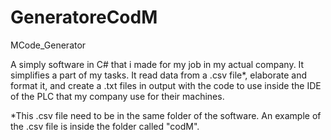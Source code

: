 # GeneratoreCodM
MCode_Generator

A simply software in C# that i made for my job in my actual company.
It simplifies a part of my tasks.
It read data from a .csv file*, elaborate and format it, and create a .txt files in output with the code to use inside the IDE of the PLC 
that my company use for their machines.

*This .csv file need to be in the same folder of the software. An example of the .csv file is inside the folder called "codM".

